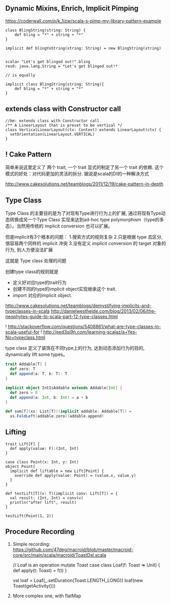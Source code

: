 
## Dynamic Mixins, Enrich, Implicit Pimping

https://coderwall.com/p/k_1jzw/scala-s-pimp-my-library-pattern-example


    class BlingString(string: String) {
        def bling = "*" + string + "*"
    }

    implicit def blingYoString(string: String) = new BlingString(string)


    scala> "Let's get blinged out!".bling
    res0: java.lang.String = *Let's get blinged out!*

    // is equally

    implicit class BlingString(string: String){
        def bling = "*" + string + "*"
    }


## extends class with Constructor call

    //bm: extends class with Constructor call
    /** A LinearLayout that is preset to be vertical */
    class VerticalLinearLayout(ctx: Context) extends LinearLayout(ctx) {
      setOrientation(LinearLayout.VERTICAL)
    }


## ! Cake Pattern
简单来说这里定义了 两个 trait, 一个 trait 显式的制定了另一个 trait 的依赖. 
这个模式的好处：对代码更加的灵活的拆分. 据说是scala的DI的一种解决方式

http://www.cakesolutions.net/teamblogs/2011/12/19/cake-pattern-in-depth



## Type Class
Type Class 的主要目的是为了对现有Type进行行为上的扩展, 通过将现有Type动态转换成另一个Type Class
实现来达到ad-hoc type polymorphism（type的多态）。当然用传统的 implicit conversion 也可以扩展。

但是implicit有3个根本的问题：
  1.搜索方式的规则复杂
  2.只是根据 type 去区分, 很容易两个同样的 implicit 冲突
  3.没有定义 implicit conversion 的 target 对象的行为, 别人方便没法扩展

这就是 Type class 处理的问题

创建type class的规则就是
* 定义好对应type的trait行为
* 创建不同的type的implicit object实现继承这个 trait.
* import 对应的implicit object.


http://www.cakesolutions.net/teamblogs/demystifying-implicits-and-typeclasses-in-scala
http://danielwestheide.com/blog/2013/02/06/the-neophytes-guide-to-scala-part-12-type-classes.html


! http://stackoverflow.com/questions/5408861/what-are-type-classes-in-scala-useful-for
! http://eed3si9n.com/learning-scalaz/a+Yes-No+typeclass.html

type class 定义了装饰在不同type上的行为, 达到动态添加行为的目的, dynamically lift some types。

```scala
trait Addable[T] {
  def zero: T
  def append(a: T, b: T): T
}

implicit object IntIsAddable extends Addable[Int] {
  def zero = 0
  def append(a: Int, b: Int) = a + b
}

def sum[T](xs: List[T])(implicit addable: Addable[T]) =
  xs.FoldLeft(addable.zero)(addable.append)

```



## Lifting

    trait Lift[F] {
      def apply(value: F):(Int, Int)
    }

    case class Point(x: Int, y: Int)
    object Point{
      implicit def liftable = new Lift[Point] {
        override def apply(value: Point) = (value.x, value.y)
      }
    }

    def testLift[T](v: T)(implicit conv: Lift[T]) = {
      val result: (Int, Int) = conv(v)
      println("after lift", result)
    }

    testLift(Point(1, 2))



## Procedure Recording
    

1. Simple recording: https://github.com/47deg/macroid/blob/master/macroid-core/src/main/scala/macroid/ToastDsl.scala

    // Loaf is an operation mutate Toast
    case class Loaf(f: Toast ⇒ Unit) {
      def apply(t: Toast) = f(t)
    }

    val loaf = Loaf(_.setDuration(Toast.LENGTH_LONG))
    loaf(new Toast(getActivity()))

2. More complex one, with flatMap
    
    














